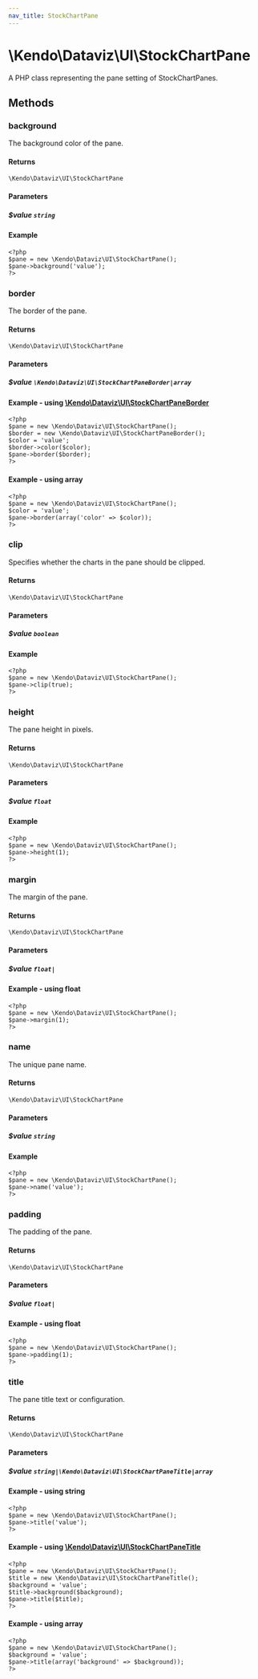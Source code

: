 ```yaml
---
nav_title: StockChartPane
---
```


# \Kendo\Dataviz\UI\StockChartPane

A PHP class representing the pane setting of StockChartPanes.


## Methods

### background
The background color of the pane.

#### Returns
`\Kendo\Dataviz\UI\StockChartPane`

#### Parameters

##### $value `string`



#### Example 
    <?php
    $pane = new \Kendo\Dataviz\UI\StockChartPane();
    $pane->background('value');
    ?>

### border

The border of the pane.

#### Returns
`\Kendo\Dataviz\UI\StockChartPane`

#### Parameters

##### $value `\Kendo\Dataviz\UI\StockChartPaneBorder|array`


#### Example - using [\Kendo\Dataviz\UI\StockChartPaneBorder](/kendo-ui/api/wrappers/php/Kendo/Dataviz/UI/StockChartPaneBorder)
    <?php
    $pane = new \Kendo\Dataviz\UI\StockChartPane();
    $border = new \Kendo\Dataviz\UI\StockChartPaneBorder();
    $color = 'value';
    $border->color($color);
    $pane->border($border);
    ?>

#### Example - using array

    <?php
    $pane = new \Kendo\Dataviz\UI\StockChartPane();
    $color = 'value';
    $pane->border(array('color' => $color));
    ?>

### clip
Specifies whether the charts in the pane should be clipped.

#### Returns
`\Kendo\Dataviz\UI\StockChartPane`

#### Parameters

##### $value `boolean`



#### Example 
    <?php
    $pane = new \Kendo\Dataviz\UI\StockChartPane();
    $pane->clip(true);
    ?>

### height
The pane height in pixels.

#### Returns
`\Kendo\Dataviz\UI\StockChartPane`

#### Parameters

##### $value `float`



#### Example 
    <?php
    $pane = new \Kendo\Dataviz\UI\StockChartPane();
    $pane->height(1);
    ?>

### margin
The margin of the pane.

#### Returns
`\Kendo\Dataviz\UI\StockChartPane`

#### Parameters

##### $value `float|`



#### Example  - using float
    <?php
    $pane = new \Kendo\Dataviz\UI\StockChartPane();
    $pane->margin(1);
    ?>

### name
The unique pane name.

#### Returns
`\Kendo\Dataviz\UI\StockChartPane`

#### Parameters

##### $value `string`



#### Example 
    <?php
    $pane = new \Kendo\Dataviz\UI\StockChartPane();
    $pane->name('value');
    ?>

### padding
The padding of the pane.

#### Returns
`\Kendo\Dataviz\UI\StockChartPane`

#### Parameters

##### $value `float|`



#### Example  - using float
    <?php
    $pane = new \Kendo\Dataviz\UI\StockChartPane();
    $pane->padding(1);
    ?>

### title

The pane title text or configuration.

#### Returns
`\Kendo\Dataviz\UI\StockChartPane`

#### Parameters

##### $value `string|\Kendo\Dataviz\UI\StockChartPaneTitle|array`




#### Example  - using string
    <?php
    $pane = new \Kendo\Dataviz\UI\StockChartPane();
    $pane->title('value');
    ?>


#### Example - using [\Kendo\Dataviz\UI\StockChartPaneTitle](/kendo-ui/api/wrappers/php/Kendo/Dataviz/UI/StockChartPaneTitle)
    <?php
    $pane = new \Kendo\Dataviz\UI\StockChartPane();
    $title = new \Kendo\Dataviz\UI\StockChartPaneTitle();
    $background = 'value';
    $title->background($background);
    $pane->title($title);
    ?>

#### Example - using array

    <?php
    $pane = new \Kendo\Dataviz\UI\StockChartPane();
    $background = 'value';
    $pane->title(array('background' => $background));
    ?>

